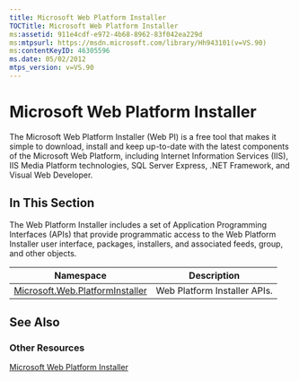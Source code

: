 ```yaml
---
title: Microsoft Web Platform Installer
TOCTitle: Microsoft Web Platform Installer
ms:assetid: 911e4cdf-e972-4b68-8962-83f042ea229d
ms:mtpsurl: https://msdn.microsoft.com/library/Hh943101(v=VS.90)
ms:contentKeyID: 46305596
ms.date: 05/02/2012
mtps_version: v=VS.90
---
```


# Microsoft Web Platform Installer

The Microsoft Web Platform Installer (Web PI) is a free tool that makes it simple to download, install and keep up-to-date with the latest components of the Microsoft Web Platform, including Internet Information Services (IIS), IIS Media Platform technologies, SQL Server Express, .NET Framework, and Visual Web Developer.

## In This Section

The Web Platform Installer includes a set of Application Programming Interfaces (APIs) that provide programmatic access to the Web Platform Installer user interface, packages, installers, and associated feeds, group, and other objects.

|Namespace|Description|
|--- |--- |
|[Microsoft.Web.PlatformInstaller](https://msdn.microsoft.com/library/microsoft.web.platforminstaller)|Web Platform Installer APIs.|

## See Also

### Other Resources

[Microsoft Web Platform Installer](https://go.microsoft.com/fwlink/?linkid=247915)
